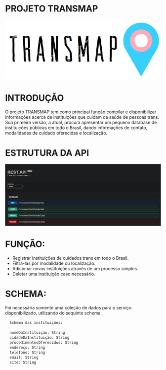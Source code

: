 # PROJETO TRANSMAP

![image](https://github.com/MargarethGalmier/TransMap/blob/main/rsz_transmapheader.png?raw=true)


# INTRODUÇÃO

O projeto TRANSMAP tem como principal função compilar e disponibilizar informações acerca de instituições que cuidam da saúde de pessoas trans. Sua primeira versão, a atual, procura apresentar um pequeno database de instituições públicas em todo o Brasil, dando informações de contato, modalidades de cuidado oferecidas e localização. 


# ESTRUTURA DA API
![image](https://github.com/MargarethGalmier/TransMap/blob/main/swagger%20routes.png?raw=true)


# FUNÇÃO:
- Registrar instituições de cuidados trans em todo o Brasil.
- Filtrá-las por modalidade ou localização.
- Adicionar novas instituições através de um processo simples.
- Deletar uma instituição caso necessário. 

# SCHEMA: 
Foi necessária somente uma coleção de dados para o serviço disponibilizado, utilizando do sequinte schema.


>     
      Schema das instituições:
      
      nomeDaInstituição: String
      cidadeDaInstituição: String
      procedimentosOferecidos: String
      endereço: String
      telefone: String
      email: String
      site: String      
